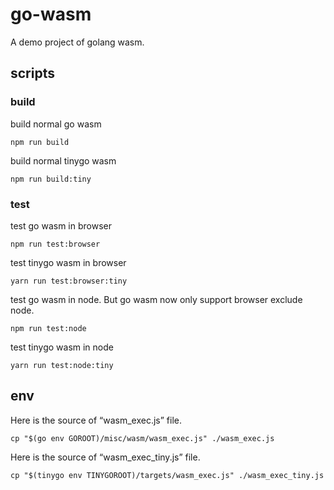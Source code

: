 # go-wasm

A demo project of golang wasm.

## scripts

### build

build normal go wasm
```shell
npm run build
```

build normal tinygo wasm
```shell
npm run build:tiny
```

### test

test go wasm in browser
```shell
npm run test:browser
```

test tinygo wasm in browser
```shell
yarn run test:browser:tiny
```

test go wasm in node. But go wasm now only support browser exclude node.
```shell
npm run test:node
```

test tinygo wasm in node
```shell
yarn run test:node:tiny
```

## env

Here is the source of “wasm_exec.js” file.

```shell
cp "$(go env GOROOT)/misc/wasm/wasm_exec.js" ./wasm_exec.js
```

Here is the source of “wasm_exec_tiny.js” file.

```shell
cp "$(tinygo env TINYGOROOT)/targets/wasm_exec.js" ./wasm_exec_tiny.js
```
